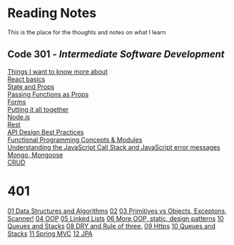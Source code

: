 # Reading Notes
<span style="font-size:0.8rem">This is the place for the thoughts and notes on what I learn</span>
## Code **301** - _Intermediate Software Development_
[Things I want to know more about](/know.md)<br>
[React basics](/01.md) <br>
[State and Props](/02.md)<br>
[Passing Functions as Props](/03.md)<br>
[Forms](/04.md)<br>
[Putting it all together](/05.md)<br>
[Node.js](/06.md)<br>
[Rest](/07.md)<br>
[API Design Best Practices](/08.md)<br>
[Functional Programming Concepts  & Modules](/09.md)<br>
[Understanding the JavaScript Call Stack and JavaScript error messages](/10.md)<br>
[Mongo, Mongoose](/11.md)<br>
[CRUD](/12.md)<br>

# 401
[01 Data Structures and Algorithms](/401.1.md)
[02](/401.2.md)
[03 Primitives vs Objects, Exceptons, Scanner!](/401.3.md)
[04 OOP](/401.4.md)
[05 Linked Lists](/401.5.md)
[06 More OOP, static, design patterns](/401.6.md)
[10 Queues and Stacks](/401.10.md)
[08 DRY and Rule of three.](/401.8.md)
[09 Https](/401.9.md)
[10 Queues and Stacks](/401.10.md)
[11 Spring MVC](/401.11.md)
[12 JPA](401.12.md)



